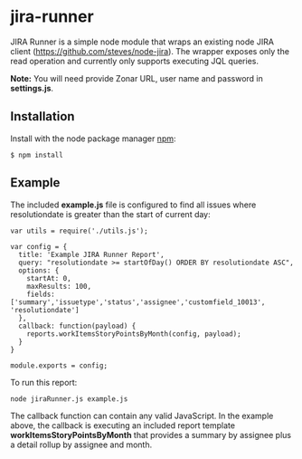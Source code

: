 # jira-runner

JIRA Runner is a simple node module that wraps an existing node JIRA client (https://github.com/steves/node-jira).  The wrapper exposes only the read operation and currently only supports executing JQL queries.  

**Note:** You will need provide Zonar URL, user name and password in **settings.js**.

## Installation ##

  Install with the node package manager [npm](http://npmjs.org):

    $ npm install

## Example ##

The included **example.js** file is configured to find all issues where resolutiondate is greater than the start of current day:

  ```
  var utils = require('./utils.js');

  var config = {
    title: 'Example JIRA Runner Report',
    query: "resolutiondate >= startOfDay() ORDER BY resolutiondate ASC",
    options: {
      startAt: 0,
      maxResults: 100,
      fields: ['summary','issuetype','status','assignee','customfield_10013', 'resolutiondate']
    },
    callback: function(payload) {
      reports.workItemsStoryPointsByMonth(config, payload);
    }	
  }

  module.exports = config;
  ```
To run this report:

```node jiraRunner.js example.js```

The callback function can contain any valid JavaScript.  In the example above, the callback is executing an included report template **workItemsStoryPointsByMonth** that provides a summary by assignee plus a detail rollup by assignee and month.
